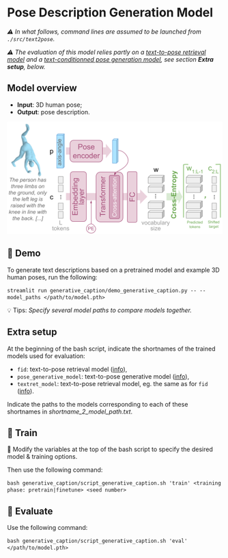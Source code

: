 # Pose Description Generation Model

_:warning: In what follows, command lines are assumed to be launched from `./src/text2pose`._

_:warning: The evaluation of this model relies partly on a [text-to-pose retrieval model](../retrieval/README.md) and a [text-conditionned pose generation model](../generative/README.md), see section **Extra setup**, below._

## Model overview

* **Input**: 3D human pose;
* **Output**: pose description.

![Description generation model](../../../images/caption_generation_model.png)

## :crystal_ball: Demo

To generate text descriptions based on a pretrained model and example 3D human poses, run the following:

```
streamlit run generative_caption/demo_generative_caption.py -- --model_paths </path/to/model.pth>
```

:bulb: Tips: _Specify several model paths to compare models together._

## Extra setup

At the beginning of the bash script, indicate the shortnames of the trained models used for evaluation:
* `fid`: text-to-pose retrieval model ([info](../retrieval/README.md)),
* `pose_generative_model`: text-to-pose generative model ([info](../generative/README.md)),
* `textret_model`: text-to-pose retrieval model, eg. the same as for `fid` ([info](../retrieval/README.md)).

Indicate the paths to the models corresponding to each of these shortnames in *shortname_2_model_path.txt*.

## :bullettrain_front: Train

:memo: Modify the variables at the top of the bash script to specify the desired model & training options.

Then use the following command:
```
bash generative_caption/script_generative_caption.sh 'train' <training phase: pretrain|finetune> <seed number>
```

## :dart: Evaluate

Use the following command:
```
bash generative_caption/script_generative_caption.sh 'eval'  </path/to/model.pth>
```